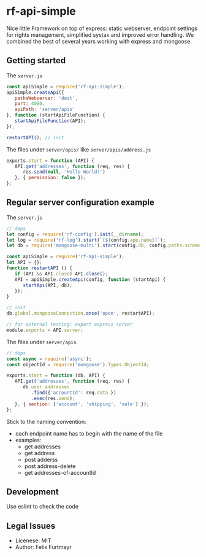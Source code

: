 # rf-api-simple
Nice little Framework on top of express: static webserver, endpoint settings for rights management, simplified systax and improved error handling. We combined the best of several years working with express and mongoose.

## Getting started
The `server.js`
```js
const apiSimple = require('rf-api-simple');
apiSimple.createApi({
   pathsWebserver: 'dest',
   port: 4000,
   apiPath: 'server/apis'
}, function (startApiFileFunction) {
   startApiFileFunction(API);
});

restartAPI(); // init

```

The files under `server/apis/` like `server/apis/address.js`
```js
exports.start = function (API) {
   API.get('addresses', function (req, res) {
      res.send(null, 'Hello World!')
   }, { permission: false });
};

```

## Regular server configuration example
The `server.js`
```js
// deps
let config = require('rf-config').init(__dirname);
let log = require('rf-log').start(`[${config.app.name}]`);
let db = require('mongoose-multi').start(config.db, config.paths.schemas);

const apiSimple = require('rf-api-simple');
let API = {};
function restartAPI () {
   if (API && API.close) API.close();
   API = apiSimple.createApi(config, function (startApi) {
      startApi(API, db);
   });
}

// init
db.global.mongooseConnection.once('open', restartAPI);

// for external testing: export express server
module.exports = API.server;
```

The files under `server/apis`.
```js
// deps
const async = require('async');
const objectId = require('mongoose').Types.ObjectId;

exports.start = function (db, API) {
   API.get('addresses', function (req, res) {
      db.user.addresses
         .find({'accountId': req.data })
         .exec(res.send);
   }, { section: ['account', 'shipping', 'sale'] });
};
```
Stick to the naming convention:
* each endpoint name has to begin with the name of the file
* examples:
   * get addresses
   * get address
   * post adderss
   * post address-delete
   * get addresses-of-accountId


## Development
Use eslint to check the code


## Legal Issues
* Licenese: MIT
* Author: Felix Furtmayr
